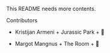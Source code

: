 This README needs more contents.

Contributors

- Kristijan Armeni + Jurassic Park + :eggplant:












- Margot Mangnus + The Room + :rose:
